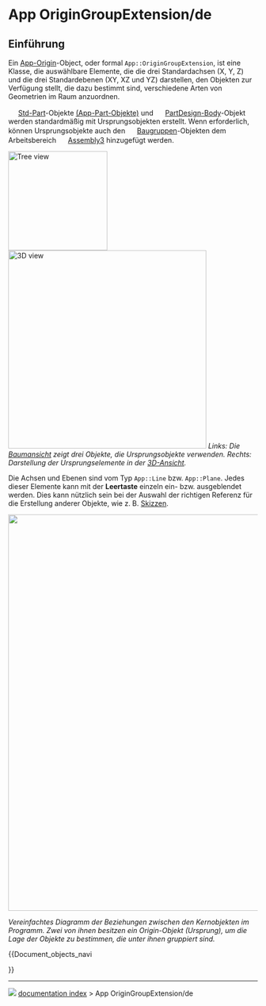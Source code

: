 # App OriginGroupExtension/de
## Einführung

Ein [App-Origin](App_OriginGroupExtension.md)-Object, oder formal `App::OriginGroupExtension`, ist eine Klasse, die auswählbare Elemente, die die drei Standardachsen (X, Y, Z) und die drei Standardebenen (XY, XZ und YZ) darstellen, den Objekten zur Verfügung stellt, die dazu bestimmt sind, verschiedene Arten von Geometrien im Raum anzuordnen.

<img alt="" src=images/Std_Part.svg  style="width:16px;"> [Std-Part](Std_Part/de.md)-Objekte [(App-Part-Objekte)](App_Part/de.md) und <img alt="" src=images/PartDesign_Body.svg  style="width:16px;"> [PartDesign-Body](PartDesign_Body/de.md)-Objekt werden standardmäßig mit Ursprungsobjekten erstellt. Wenn erforderlich, können Ursprungsobjekte auch den <img alt="" src=images/Assembly_Assembly_Tree.svg  style="width:16px;"> [Baugruppen](Assembly3_CreateAssembly/de.md)-Objekten dem Arbeitsbereich <img alt="" src=images/Assembly3_workbench_icon.svg  style="width:16px;"> [Assembly3](Assembly3_Workbench.md) hinzugefügt werden.

<img alt="Tree view" src=images/App_OriginGroupExtension_example.png  style="width:200px;"> <img alt="3D view" src=images/App_OriginGroupExtension-02.png  style="width:400px;"> 
*Links: Die [Baumansicht](Tree_view/de.md) zeigt drei Objekte, die Ursprungsobjekte verwenden. Rechts: Darstellung der Ursprungselemente in der [3D-Ansicht](3D_view/de.md).*

Die Achsen und Ebenen sind vom Typ `App::Line` bzw. `App::Plane`. Jedes dieser Elemente kann mit der **Leertaste** einzeln ein- bzw. ausgeblendet werden. Dies kann nützlich sein bei der Auswahl der richtigen Referenz für die Erstellung anderer Objekte, wie z. B. [Skizzen](Sketch/de.md).

<img alt="" src=images/FreeCAD_core_objects.svg  style="width:800px;">



*Vereinfachtes Diagramm der Beziehungen zwischen den Kernobjekten im Programm. Zwei von ihnen besitzen ein Origin-Objekt (Ursprung), um die Lage der Objekte zu bestimmen, die unter ihnen gruppiert sind.*


{{Document_objects_navi

}}



---
![](images/Right_arrow.png) [documentation index](../README.md) > App OriginGroupExtension/de
